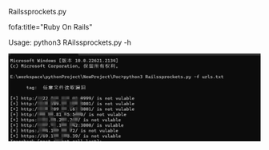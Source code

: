Railssprockets.py

fofa:title="Ruby On Rails"

Usage:
    python3 RAilssprockets.py -h

![](https://github.com/adcjsfbj/Railssprockets/blob/main/RAil.png)
